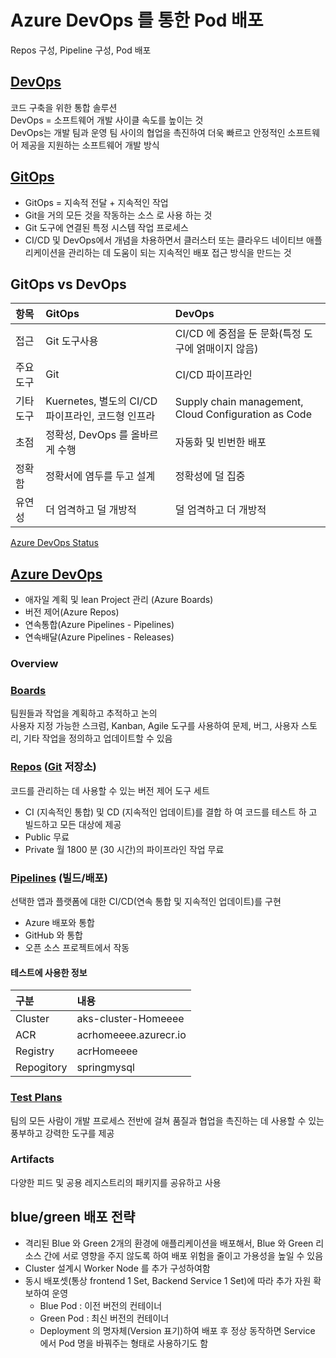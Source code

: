 # Azure DevOps 를 통한 Pod 배포
Repos 구성, Pipeline 구성, Pod 배포

## [DevOps](../0.ENV/DevOps.md)
코드 구축을 위한 통합 솔루션  
DevOps = 소프트웨어 개발 사이클 속도를 높이는 것  
DevOps는 개발 팀과 운영 팀 사이의 협업을 촉진하여 더욱 빠르고 안정적인 소프트웨어 제공을 지원하는 소프트웨어 개발 방식  

## [GitOps](./GitOps.md)  
- GitOps = 지속적 전달 + 지속적인 작업  
- Git을 거의 모든 것을 작동하는 소스 로 사용 하는 것  
- Git 도구에 연결된 특정 시스템 작업 프로세스  
- CI/CD 및 DevOps에서 개념을 차용하면서 클러스터 또는 클라우드 네이티브 애플리케이션을 관리하는 데 도움이 되는 지속적인 배포 접근 방식을 만드는 것  

## GitOps vs DevOps
| 항목 | GitOps | DevOps |  
|:---|:---|:---|  
| 접근 | Git 도구사용 | CI/CD 에 중점을 둔 문화(특정 도구에 얽매이지 않음)  |  
| 주요도구 | Git | CI/CD 파이프라인 |
| 기타도구 | Kuernetes, 별도의 CI/CD 파이프라인, 코드형 인프라 | Supply chain management, Cloud Configuration as Code |
| 초점 | 정확성, DevOps 를 올바르게 수행 | 자동화 및 빈번한 배포 |  
| 정확함 | 정확서에 염두를 두고 설계 | 정확성에 덜 집중 |
| 유연성 | 더 엄격하고 덜 개방적 | 덜 엄격하고 더 개방적 | 

[Azure DevOps Status](https://status.dev.azure.com/)


## [Azure DevOps](https://azure.microsoft.com/ko-kr/overview/devops-tutorial/#understanding)  
- 애자일 계획 및 lean Project 관리 (Azure Boards)
- 버전 제어(Azure Repos)  
- 연속통합(Azure Pipelines - Pipelines)
- 연속배달(Azure Pipelines - Releases)  


### Overview

### [Boards](https://docs.microsoft.com/ko-kr/azure/devops/boards/get-started/what-is-azure-boards?view=azure-devops) 
팀원들과 작업을 계획하고 추적하고 논의  
사용자 지정 가능한 스크럼, Kanban, Agile 도구를 사용하여 문제, 버그, 사용자 스토리, 기타 작업을 정의하고 업데이트할 수 있음

### [Repos](https://docs.microsoft.com/ko-kr/azure/devops/repos/get-started/what-is-repos?view=azure-devops) ([Git](../0.ENV/git.md) 저장소)
코드를 관리하는 데 사용할 수 있는 버전 제어 도구 세트  
- CI (지속적인 통합) 및 CD (지속적인 업데이트)를 결합 하 여 코드를 테스트 하 고 빌드하고 모든 대상에 제공 
- Public 무료
- Private 월 1800 분 (30 시간)의 파이프라인 작업 무료

### [Pipelines](https://docs.microsoft.com/ko-kr/azure/devops/pipelines/get-started/what-is-azure-pipelines?view=azure-devops) (빌드/배포)
선택한 앱과 플랫폼에 대한 CI/CD(연속 통합 및 지속적인 업데이트)를 구현  
- Azure 배포와 통합  
- GitHub 와 통합   
- 오픈 소스 프로젝트에서 작동  

#### 테스트에 사용한 정보
| 구분 | 내용 | 
|:---|:---| 
| Cluster | aks-cluster-Homeeee |  
| ACR | acrhomeeee.azurecr.io |  
| Registry | acrHomeeee |  
| Repogitory | springmysql |  

### [Test Plans](https://docs.microsoft.com/ko-kr/azure/devops/test/overview?view=azure-devops)  
팀의 모든 사람이 개발 프로세스 전반에 걸쳐 품질과 협업을 촉진하는 데 사용할 수 있는 풍부하고 강력한 도구를 제공  

### Artifacts
다양한 피드 및 공용 레지스트리의 패키지를 공유하고 사용  

## blue/green 배포 전략
- 격리된 Blue 와 Green 2개의 환경에 애플리케이션을 배포해서, Blue 와 Green 리소스 간에 서로 영향을 주지 않도록 하여  배포 위험을 줄이고 가용성을 높일 수 있음  
- Cluster 설계시 Worker Node 를 추가 구성하여함
- 동시 배포셋(통상 frontend 1 Set, Backend Service 1 Set)에 따라 추가 자원 확보하여 운영  
  - Blue Pod : 이전 버전의 컨테이너
  - Green Pod : 최신 버전의 컨테이너 
  - Deployment 의 명자체(Version 표기)하여 배포 후 정상 동작하면 Service 에서 Pod 명을 바꿔주는 형태로 사용하기도 함

